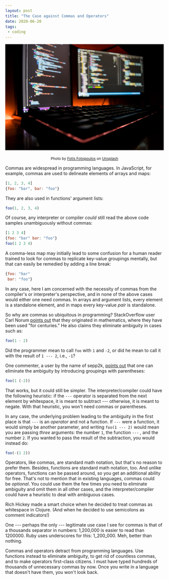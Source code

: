 ```yaml
---
layout: post
title: "The Case against Commas and Operators"
date: 2020-06-20
tags:
 - coding
---
```


![Image for post](/img/0_4LFqAYsRKbb9x8qQ.jpg)

<p style="text-align: center;">
  <small>Photo by <a href="https://unsplash.com/@ffstop?utm_source=medium&utm_medium=referral">Fotis Fotopoulos</a> on <a href="https://unsplash.com/?utm_source=medium&utm_medium=referral">Unsplash</a></small>
</p>

Commas are widespread in programming languages. In JavaScript, for example, commas are used to delineate elements of arrays and maps:

```js
[1, 2, 3, 4]
{foo: "bar", bar: "foo"}
```

They are also used in functions' argument lists:

```js
foo(1, 2, 3, 4)
```

Of course, any interpreter or compiler *could* still read the above code samples unambiguously without commas:

```js
[1 2 3 4]
{foo: "bar" bar: "foo"}
foo(1 2 3 4)
```

A comma-less map may initially lead to some confusion for a human reader trained to look for commas to replicate key-value groupings mentally, but that can easily be remedied by adding a line break:

```js
{foo: "bar"
 bar: "foo"}
```

In any case, here I am concerned with the necessity of commas from the compiler's or interpreter's perspective, and in none of the above cases would either one need commas. In arrays and argument lists, every element is a standalone element, and in maps every key-value *pair* is standalone.

So why are commas so ubiquitous in programming? StackOverflow user Carl Norum [points out](https://stackoverflow.com/a/3488237/1371131) that they originated in mathematics, where they have been used "for centuries." He also claims they eliminate ambiguity in cases such as:

```js
foo(1 - 2)
```

Did the programmer mean to call `foo` with `1` and `-2`, or did he mean to call it with the result of `1 --- 2`, i.e., `-1`?

One commenter, a user by the name of sepp2k, [points out](https://stackoverflow.com/questions/3488229/why-do-programming-languages-use-commas-to-separate-function-parameters#comment3642921_3488237) that one can eliminate the ambiguity by introducing groupings with parentheses:

```js
foo(1 (-2))
```

That works, but it could still be simpler. The interpreter/compiler could have the following heuristic: if the `---` operator is separated from the next element by whitespace, it is meant to subtract --- otherwise, it is meant to negate. With that heuristic, you won't need commas or parentheses.

In any case, the underlying problem leading to the ambiguity in the first place is that `---` is an *operator* and not a function. If `---` were a function, it would simply be another parameter, and writing `foo(1 --- 2)` would mean you are passing *three* arguments: the number `1`, the function `---` , and the number `2`. If you wanted to pass the result of the subtraction, you would instead do:

```js
foo(-(1 2))
```

Operators, like commas, are standard math notation, but that's no reason to prefer them. Besides, functions are standard math notation, too. And unlike operators, functions can be passed around, so you get an additional ability for free. That's not to mention that in existing languages, commas could be *optional*. You could use them the few times you need to eliminate ambiguity and omit them in all other cases, and the interpreter/compiler could have a heuristic to deal with ambiguous cases.

Rich Hickey made a smart choice when he decided to treat commas as whitespace in Clojure. (And when he decided to use semicolons as comment indicators!)

One --- perhaps the only --- legitimate use case I see for commas is that of a thousands separator in numbers: 1,200,000 is easier to read than 1200000. Ruby uses underscores for this: 1_200_000. Meh, better than nothing.

Commas and operators detract from programming languages. Use functions instead to eliminate ambiguity, to get rid of countless commas, and to make operators first-class citizens. I must have typed hundreds of thousands of unnecessary commas by now. Once you write in a language that doesn't have them, you won't look back.
